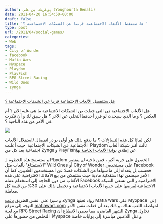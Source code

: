 ```yaml
---
author: يوغرطة بن علي (Youghourta Benali)
date: 2011-04-20 16:54:50+00:00
draft: false
title: 'هل ستنفصل الألعاب الاجتماعية قريبا عن الشبكات الاجتماعية ؟ '
type: post
url: /2011/04/social-games/
categories:
- Web
tags:
- City of Wonder
- facebook
- Mafia Wars
- Myspace
- Playdom
- PlayFish
- RPG Street Racing
- Wild Ones
- zynga
---
```


[هل ستنفصل الألعاب الاجتماعية قريبا عن الشبكات الاجتماعية ؟](http://www.it-scoop.com/2011/04/social-games/)


هل الألعاب الاجتماعية هي التي جعلت من الشبكات الاجتماعية ما هي عليه الآن ؟ أم العكس ؟ و ما الذي سيحدث لو قرر أحدهما التخلي عن الآخر ؟ هل سبق لك و أن فكرت في الأمر من هذه الناحية ؟.

[![](http://www.it-scoop.com/wp-content/uploads/2011/04/wildones-300x201.jpg)
](http://www.it-scoop.com/2011/04/social-games/)

لكن لماذا كل هذه التساؤلات ؟ ما يدفع لذلك هو أولى بوادر انفصال /استقلال الألعاب الاجتماعية عن الشبكات الاجتماعية، حيث أعلنت  Playdom ثالث أكبر شبكة ألعاب اجتماعية بعد كل من Zynga و PlayFishعن إطلاق [بوابة الألعاب الخاصة بها](http://www.playdom.com/games).

و ستسمح هذه الخطوة لـ Playdom الحصول على حرية أكبر ، فمن ناحية لن يقتصر "الاستمتاع" بألعاب مثل Wild Ones أو City of Wonder على مستخدمي Facebook فحسب بل يتعداه إلى ما سواها من الشبكات فضلا عن المستخدمين العاديين، كما أن الأمر سيضمن لها استقلالية مادية حيث ستتمكن من بيع الأملاك الافتراضية على هذه الألعاب من دون الحاجة إلى استخدام عملة Facebook الافتراضية و التي تسعى الشبكة الاجتماعية لفرضها على جميع الألعاب الاجتماعية و تحصل بذلك على 30% من قيمة كل معاملة.

و سيرا على  نفس الطريق [دعت](http://www.myspace.com/games/play/110226) Zynga رواد لعبتها Mafia Wars على MySpace  إلى التوجه إلى موقع [mafiawars.com](http://mafiawars.com/) لمواصلة اللعب هناك، و ذلك بعد أن فعلت نفس الأمر مع لعبة RPG Street Racing الشهر الماضي، مما يعطي الانطباع أن Zynga تحاول التخلص من حضورها على  Myspace و نقل اللاعبين مباشرة إلى بوابات خاصة.
